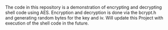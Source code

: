 The code in this repository is a demonstration of encrypting and decrypting shell code using AES. Encryption and decryption is done via the bcrypt.h and generating random bytes for the key and iv. Will update this 
Project with execution of the shell code in the future.